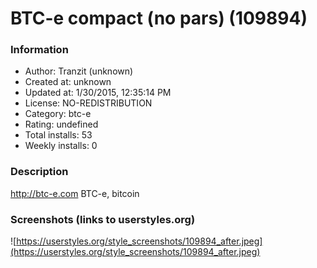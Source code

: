 # BTC-e compact (no pars) (109894)

### Information
- Author: Tranzit (unknown)
- Created at: unknown
- Updated at: 1/30/2015, 12:35:14 PM
- License: NO-REDISTRIBUTION
- Category: btc-e
- Rating: undefined
- Total installs: 53
- Weekly installs: 0


### Description
http://btc-e.com
BTC-e, bitcoin


### Screenshots (links to userstyles.org)
![https://userstyles.org/style_screenshots/109894_after.jpeg](https://userstyles.org/style_screenshots/109894_after.jpeg)


